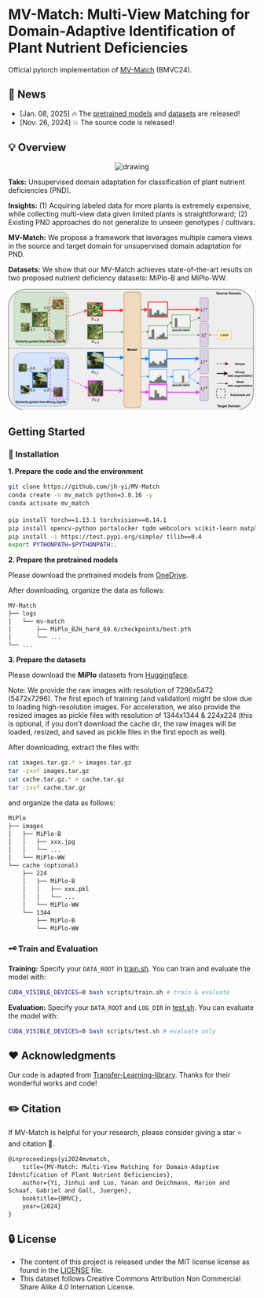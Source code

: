 # MV-Match: Multi-View Matching for Domain-Adaptive Identification of Plant Nutrient Deficiencies


Official pytorch implementation of [MV-Match](https://arxiv.org/abs/2409.00903) (BMVC24). 

## 🚀 News
- [Jan. 08, 2025] 🔥 The [pretrained models](https://1drv.ms/f/s!AsC2VlBnTwa6keAzH05lRH1IvQQUkA?e=YMPiSt) and [datasets](https://huggingface.co/datasets/jh-yi/MiPlo) are released!
- [Nov. 26, 2024] 💥 The source code is released!

## 💡 Overview
<p align="center">
<img src="images/MV-Match-teaser.png" alt="drawing" width="300"/>
</p>

**Taks:** Unsupervised domain adaptation for classification of plant nutrient deficiencies (PND).

**Insights:** (1) Acquiring labeled data for more plants is extremely expensive, while collecting multi-view data given limited plants is straightforward; (2) Existing PND approaches do not generalize to unseen genotypes / cultivars.

**MV-Match:** We propose a framework that leverages multiple camera views in the source and target domain for unsupervised domain adaptation for PND.

**Datasets:** We show that our MV-Match achieves state-of-the-art results on two proposed nutrient deficiency datasets: MiPlo-B and MiPlo-WW.

![Framework](images/MV-Match.png)
## Getting Started

### 🔧 Installation
**1. Prepare the code and the environment**
```bash
git clone https://github.com/jh-yi/MV-Match
conda create -n mv_match python=3.8.16 -y
conda activate mv_match

pip install torch==1.13.1 torchvision==0.14.1
pip install opencv-python portalocker tqdm webcolors scikit-learn matplotlib numba timm numpy==1.23.5 tensorboardX prettytable timm wandb scikit-image line_profiler seaborn pandas
pip install -i https://test.pypi.org/simple/ tllib==0.4
export PYTHONPATH=$PYTHONPATH:.
```

**2. Prepare the pretrained models**

Please download the pretrained models from [OneDrive](https://1drv.ms/f/s!AsC2VlBnTwa6keAzH05lRH1IvQQUkA?e=YMPiSt). 

After downloading, organize the data as follows:
```
MV-Match
├── logs
│   └── mv-match
│       ├── MiPlo_B2H_hard_69.6/checkpoints/best.pth
│       └── ...
└── ...
```

**3. Prepare the datasets**

Please download the **MiPlo** datasets from [Huggingface](https://huggingface.co/datasets/jh-yi/MiPlo). 

Note: We provide the raw images with resolution of 7296x5472 (5472x7296). The first epoch of training (and validation) might be slow due to loading high-resolution images. For acceleration, we also provide the resized images as pickle files with resolution of 1344x1344 & 224x224 (this is optional, if you don't download the cache dir, the raw images will be loaded, resized, and saved as pickle files in the first epoch as well).

After downloading, extract the files with:
```bash
cat images.tar.gz.* > images.tar.gz
tar -zxvf images.tar.gz
cat cache.tar.gz.* > cache.tar.gz
tar -zxvf cache.tar.gz
```
and organize the data as follows:
```
MiPlo
├── images
│   ├── MiPlo-B
│   │   ├── xxx.jpg
│   │   └── ...
│   └── MiPlo-WW
└── cache (optional)
    ├── 224
    │   ├── MiPlo-B
    │   │   ├── xxx.pkl
    │   │   └── ...
    │   └── MiPlo-WW   
    └── 1344
        ├── MiPlo-B
        └── MiPlo-WW  
```

### 🗝️ Train and Evaluation
**Training:** Specify your `DATA_ROOT` in [train.sh](scripts/train.sh). You can train and evaluate the model with:
```bash
CUDA_VISIBLE_DEVICES=0 bash scripts/train.sh # train & evaluate
```
**Evaluation:** Specify your `DATA_ROOT` and `LOG_DIR` in [test.sh](scripts/test.sh). You can evaluate the model with:
```bash
CUDA_VISIBLE_DEVICES=0 bash scripts/test.sh # evaluate only
```

## ❤️ Acknowledgments

Our code is adapted from [Transfer-Learning-library](https://github.com/thuml/Transfer-Learning-Library/tree/master). Thanks for their wonderful works and code!

## ✏️ Citation

If MV-Match is helpful for your research, please consider giving a star ⭐ and citation 📝.
```
@inproceedings{yi2024mvmatch,
    title={MV-Match: Multi-View Matching for Domain-Adaptive Identification of Plant Nutrient Deficiencies},
    author={Yi, Jinhui and Luo, Yanan and Deichmann, Marion and Schaaf, Gabriel and Gall, Juergen},
    booktitle={BMVC},
    year={2024}
}
```
## 🔒 License

- The content of this project is released under the MIT license license as found in the [LICENSE](https://github.com/jh-yi/MV-Match/blob/main/LICENSE) file.
- This dataset follows Creative Commons Attribution Non Commercial Share Alike 4.0 Internation License.
